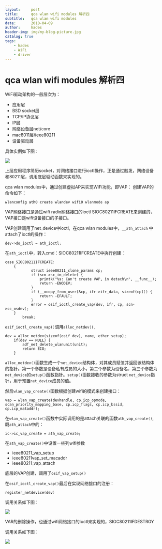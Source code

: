 ```yaml
---
layout:     post
title:      qca wlan wifi modules 解析四
subtitle:   qca wlan wifi modules
date:       2018-04-09
author:     hades
header-img: img/my-blog-picture.jpg
catalog: true
tags:
    - hades 
    - WiFi
    - driver
---
```

# qca wlan wifi modules 解析四
WiFi驱动架构的一般层次为：
- 应用层
- BSD socket层
- TCP/IP协议层
- IP层
- 网络设备层net/core
- mac8011层/ieee80211
- 设备驱动层

具体实例如下图： 

![](https://user-gold-cdn.xitu.io/2018/4/9/162a86a54b9a9db3?w=466&h=650&f=png&s=54612)

上层应用程序简历socket，对网络接口进行ioctl操作，正是通过触发，网络设备和80211层，调用底层驱动函数来实现的。

qca wlan modules中，通过创建虚拟AP来实现WiFi功能，即VAP： 
创建VAP的命令如下： 

    wlanconfig ath0 create wlandev wifi0 wlanmode ap
    
VAP网络接口是通过wifi radio网络接口的ioctl SIOC80211IFCREATE来创建的，VAP接口是wifi设备接口的子接口。

VAP创建调用了net_device中ioctl，在qca wlan modules中，`__ath_attach` 中attach了ioctl的操作： 

    dev->do_ioctl = ath_ioctl;
    
在`ath_ioctl`中，转入cmd：SIOC80211IFCREATE中执行创建： 
```
case SIOC80211IFCREATE:
	{
       	    struct ieee80211_clone_params cp;
            if (scn->sc_in_delete) {
                printk("%s: Can't create VAP, in detach\n", __func__);
                return -ENODEV;
            }
            if (__xcopy_from_user(&cp, ifr->ifr_data, sizeof(cp))) {
       	        return -EFAULT;
            }	
            error = osif_ioctl_create_vap(dev, ifr, cp, scn->sc_osdev);
	}
        break;
```
`osif_ioctl_create_vap()`调用`alloc_netdev()`,

```
dev = alloc_netdev(sizeof(osif_dev), name, ether_setup);
    if(dev == NULL) {
        adf_net_delete_wlanunit(unit);
        return EIO;
    }
```

`alloc_netdev()`函数生成一个`net_device`结构体，对其成员赋值并返回该结构体的指针。第一个参数是设备私有成员的大小，第二个参数为设备名，第三个参数为`net_device`的`setup()`函数指针。`setup()`函数接收的参数为struct `net_device`指针，用于预置`net_device`成员的值。


然后`wlan_vap_create()`函数根据创建wifi的模式来创建接口： 

    vap = wlan_vap_create(devhandle, cp.icp_opmode, scan_priority_mapping_base, cp.icp_flags, cp.icp_bssid, cp.icp_mataddr);
    
在`wlan_vap_create()`函数中实际调用的是attach关联的函数`ath_vap_create()`, 既`ath_attach`中的： 

    ic->ic_vap_create = ath_vap_create;  

在`ath_vap_create()`中设置一些列wifi参数 

- ieee80211_vap_setup
- ieee80211vap_set_macaddr
- ieee80211_vap_attach

底层的VAP创建，调用了`osif_vap_setup()`

在`osif_ioctl_create_vap()`最后在实现网络接口的注册： 

    register_netdevice(dev)
    
调用关系如下图： 


![](https://user-gold-cdn.xitu.io/2018/4/9/162a917c319fddee?w=582&h=744&f=png&s=106255)


VAR的删除操作，也通过wifi网络接口的ioctl来实现的，SIOC80211IFDESTROY

调用关系如下图： 


![](https://user-gold-cdn.xitu.io/2018/4/9/162a91a2a9e2141c?w=698&h=744&f=png&s=117515)






    


